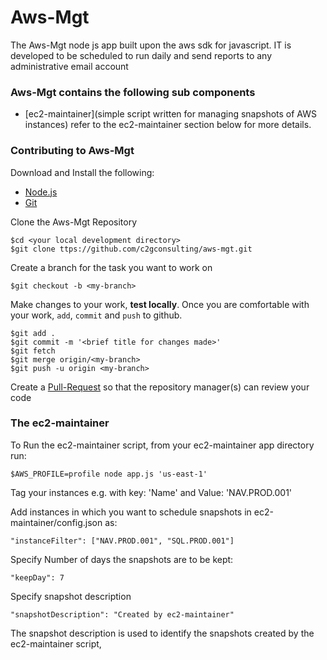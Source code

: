 # Aws-Mgt

The Aws-Mgt node js app built upon the aws sdk for javascript.
IT is developed to be scheduled to run daily and send reports to any administrative email account

### Aws-Mgt contains the following sub components 
- [ec2-maintainer](simple script written for managing snapshots of AWS instances)
	refer to the ec2-maintainer section below for more details.

### Contributing to Aws-Mgt

Download and Install the following:
	
- [Node.js](http://nodejs.org/download/) 
- [Git](http://git-scm.com/downloads)

Clone the Aws-Mgt Repository 

    $cd <your local development directory>
    $git clone ttps://github.com/c2gconsulting/aws-mgt.git

Create a branch for the task you want to work on

    $git checkout -b <my-branch>

Make changes to your work, **test locally**. Once you are comfortable with your work, `add`, `commit` and `push` to github.

    $git add .
    $git commit -m '<brief title for changes made>'
    $git fetch
    $git merge origin/<my-branch>
    $git push -u origin <my-branch>

Create a [Pull-Request](https://help.github.com/articles/using-pull-requests/) so that the repository manager(s) can review your code

### The ec2-maintainer

To Run the ec2-maintainer script, from your ec2-maintainer app directory run: 

	$AWS_PROFILE=profile node app.js 'us-east-1'

Tag your instances e.g. with key: 'Name' and Value: 'NAV.PROD.001'

Add instances in which you want to schedule snapshots in ec2-maintainer/config.json as:

	"instanceFilter": ["NAV.PROD.001", "SQL.PROD.001"]

Specify Number of days the snapshots are to be kept:

	"keepDay": 7

Specify snapshot description 
	
	"snapshotDescription": "Created by ec2-maintainer"

The snapshot description is used to identify the snapshots created by the ec2-maintainer script,	